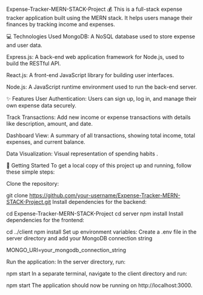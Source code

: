 Expense-Tracker-MERN-STACK-Project 💰
This is a full-stack expense tracker application built using the MERN stack. It helps users manage their finances by tracking income and expenses.

💻 Technologies Used
MongoDB: A NoSQL database used to store expense and user data.

Express.js: A back-end web application framework for Node.js, used to build the RESTful API.

React.js: A front-end JavaScript library for building user interfaces.

Node.js: A JavaScript runtime environment used to run the back-end server.

✨ Features
User Authentication: Users can sign up, log in, and manage their own expense data securely.

Track Transactions: Add new income or expense transactions with details like description, amount, and date.

Dashboard View: A summary of all transactions, showing total income, total expenses, and current balance.

Data Visualization: Visual representation of spending habits .

🚀 Getting Started
To get a local copy of this project up and running, follow these simple steps:

Clone the repository:

git clone https://github.com/your-username/Expense-Tracker-MERN-STACK-Project.git
Install dependencies for the backend:

cd Expense-Tracker-MERN-STACK-Project
cd server
npm install
Install dependencies for the frontend:

cd ../client
npm install
Set up environment variables:
Create a .env file in the server directory and add your MongoDB connection string 

MONGO_URI=your_mongodb_connection_string

Run the application:
In the server directory, run:

npm start
In a separate terminal, navigate to the client directory and run:

npm start
The application should now be running on http://localhost:3000.
